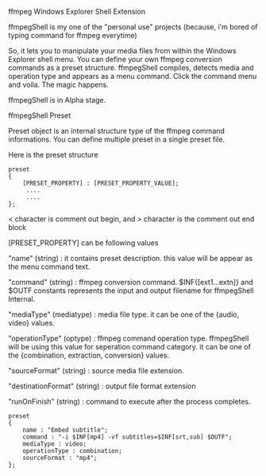 ffmpeg Windows Explorer Shell Extension

ffmpegShell is my one of the "personal use" projects (because, i'm bored of typing command for ffmpeg everytime) 

So, it lets you to manipulate your media files from within the Windows Explorer shell menu.  You can define your own ffmpeg conversion commands as a preset structure. ffmpegShell compiles, detects media and operation type and appears as a menu command. Click the command menu and voila. The magic happens.

ffmpegShell is in Alpha stage. 


ffmpegShell Preset

Preset object is an internal structure type of the ffmpeg command informations.
You can define multiple preset in a single preset file.

Here is the preset structure


```
preset 
{
	[PRESET_PROPERTY] : [PRESET_PROPERTY_VALUE];
	 ....
	 ....
};
```

< character is comment out begin, and > character is the comment out end block

[PRESET_PROPERTY] can be following values

"name" (string) : it contains preset description. this value will be appear as the menu command text.

"command" (string) : ffmpeg conversion command. $INF{[ext1...extn]} and $OUTF constants represents the input and output filename for ffmpegShell Internal. 


"mediaType" (mediatype) : media file type. it can be one of the {audio, video} values.

"operationType" (optype) : ffmpeg command operation type. ffmpegShell will be using this value for seperation command category. it can be one of the 
{combination, extraction, conversion} values.

"sourceFormat" (string) : source media file extension.

"destinationFormat" (string) : output file format extension

"runOnFinish" (string) : command to execute after the process completes.

```
preset
{
	name : "Embed subtitle";
	command : "-i $INF[mp4] -vf subtitles=$INF[srt,sub] $OUTF";
	mediaType : video;
	operationType : combination;
	sourceFormat : "mp4";
};

```
